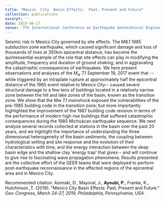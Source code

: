 ```yaml
---
title: "Mexico  City  Basin Effects:  Past, Present and Future"
collection: publications
excerpt: ''
date: 2019-06-17
venue: '7th International Conference on Earthquake Geotechnical Engineering'
---
```

Seismic risk in Mexico City governed by site effects. The M8.1 1985 subduction zone
earthquake, which caused significant damage and loss of thousands of lives at 350km epicentral
distance, has become the quintessential example of the role that site effects can play in
modifying the amplitude, frequency and duration of ground shaking; and in aggravating the
catastrophic consequences of earthquakes. We here present observations and analyses of
the $M_w$ 7.1 September 19, 2017 event that --while triggered by an intraplate rupture at
approximately half the epicentral distance of the 1985 event relative to Mexico City-- caused
severe structural damage to a few tens of buildings located in a relatively narrow zone between
the hill and lake zones of the basin, known as the transition zone. We show that the Mw 7.1
mainshock exposed the vulnerabilities of the pre-1985 building code in the transition zone; but
more importantly highlighted the improvement of the 1987 building code revision in terms of
the performance of modern high rise buildings that suffered catastrophic consequences during
the 1985 Michoácan earthquake sequence. We next analyze several records collected at stations
in the basin over the past 20 years, and we highlight the importance of understanding the three dimensional heterogeneity of the basin sediments, the coupling between hydrological setting and site response and the evolution of their characteristics with time, and the energy interaction
between the deep basin edge and the shallow clay ‘energy trap’ that gives-- and will continue to
give rise to fascinating wave propagation phenomena. Results presented are the collective effort
of the GEER teams that were deployed to perform post-earthquake reconnaissance in the
affected regions of the epicentral area and in Mexico City.


Recommended citation: Asimaki, D., Mayoral, J., **Ayoubi, P**., Franke, K., Hutchinson ,T. (2019). &quot;Mexico  City  Basin Effects:  Past, Present and Future.&quot; <i>Geo-Congress, March 24-27, 2019, Philadelphia, Pennsylvania, USA.</i>



